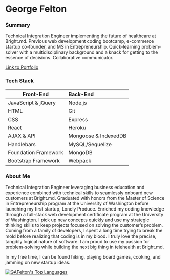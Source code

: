 # George Felton

### Summary

Technical Integration Engineer implementing the future of healthcare at Bright.md. Previous web development coding bootcamp, e-commerce startup co-founder, and MS in Entrepreneurship. Quick-learning problem-solver with a multidisciplinary background and a knack for getting to the essence of decisions. Collaborative communicator.

[Link to Portfolio](https://www.gfelton.com/)

### Tech Stack
| Front-End            | Back-End             |
| -------------------- | :------------------- |
| JavaScript & jQuery  | Node.js              |
| HTML                 | Git                  |
| CSS                  | Express              |
| React                | Heroku               |
| AJAX & API           | Mongoose & IndexedDB |
| Handlebars           | MySQL/Sequelize      |
| Foundation Framework | MongoDB              |
| Bootstrap Framework  | Webpack              |


### About Me
Technical Integration Engineer leveraging business education and experience combined with technical skills to seamlessly onboard new customers at Bright.md. Graduated with honors from the Master of Science in Entrepreneurship program at the University of Washington before launching my first startup, Lonely Produce. Enriched my coding knowledge through a full-stack web development certificate program at the University of Washington. I pick up new concepts quickly and use my strategic thinking skills to keep projects focused on solving the customer’s problem. Coming from a family of developers, I spent a long time trying to break the mold before realizing that coding is in my blood. I truly love the precise, tangibly logical nature of software. I am proud to use my passion for problem-solving while building the next big thing in telehealth at Bright.md. 

In my free time, I can be found hiking, playing board games, cooking, and jamming on new startup ideas.

[![GAFelton's Top Languages](https://github-readme-stats.vercel.app/api/top-langs/?username=GAFelton&layout=compact)](https://github.com/anuraghazra/github-readme-stats)
